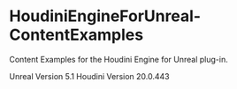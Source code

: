 # HoudiniEngineForUnreal-ContentExamples
Content Examples for the Houdini Engine for Unreal plug-in.

Unreal Version 5.1
Houdini Version 20.0.443


